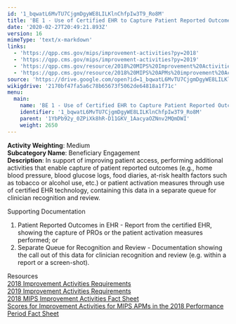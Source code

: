 ```yaml
---
id: '1_bqwatL6MvTU7CjgmDgyWE8LILKlnChfpIw3T9_Ro8M'
title: 'BE 1 - Use of Certified EHR to Capture Patient Reported Outcomes'
date: '2020-02-27T20:49:21.893Z'
version: 16
mimeType: 'text/x-markdown'
links:
  - 'https://qpp.cms.gov/mips/improvement-activities?py=2018'
  - 'https://qpp.cms.gov/mips/improvement-activities?py=2019'
  - 'https://qpp.cms.gov/resource/2018%20MIPS%20Improvement%20Activities%20Fact%20Sheet'
  - 'https://qpp.cms.gov/resource/2018%20MIPS%20APMs%20improvement%20Activities%20scores%20fact%20sheet'
source: 'https://drive.google.com/open?id=1_bqwatL6MvTU7CjgmDgyWE8LILKlnChfpIw3T9_Ro8M'
wikigdrive: '2170bf47fa5a6c78b65673f5062de64818a1f71c'
menu:
  main:
    name: 'BE 1 - Use of Certified EHR to Capture Patient Reported Outcomes'
    identifier: '1_bqwatL6MvTU7CjgmDgyWE8LILKlnChfpIw3T9_Ro8M'
    parent: '1YbPb92y_0ZPiXk8hR-D11GKV_1AacyaOZNnv2MQmDWI'
    weight: 2650
---
```





**Activity Weighting**: Medium  
**Subcategory Name**: Beneficiary Engagement  
**Description**: In support of improving patient access, performing additional activities that enable capture of patient reported outcomes (e.g., home blood pressure, blood glucose logs, food diaries, at-risk health factors such as tobacco or alcohol use, etc.) or patient activation measures through use of certified EHR technology, containing this data in a separate queue for clinician recognition and review.




Supporting Documentation
1. Patient Reported Outcomes in EHR - Report from the certified EHR, showing the capture of PROs or the patient activation measures performed; or 
2. Separate Queue for Recognition and Review - Documentation showing the call out of this data for clinician recognition and review (e.g. within a report or a screen-shot).



Resources  
[2018 Improvement Activities Requirements](https://qpp.cms.gov/mips/improvement-activities?py=2018)  
[2019 Improvement Activities Requirements](https://qpp.cms.gov/mips/improvement-activities?py=2019)  
[2018 MIPS Improvement Activities Fact Sheet](https://qpp.cms.gov/resource/2018%20MIPS%20Improvement%20Activities%20Fact%20Sheet)  
[Scores for Improvement Activities for MIPS APMs in the 2018 Performance Period Fact Sheet](https://qpp.cms.gov/resource/2018%20MIPS%20APMs%20improvement%20Activities%20scores%20fact%20sheet)
